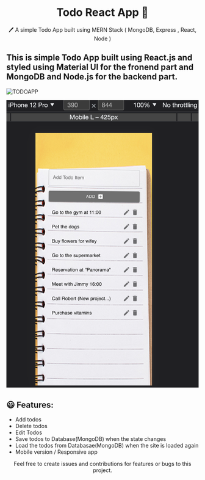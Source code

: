 <h1 align='center'> Todo React App  📝</h1>  
<p align="center">
  🖊️ A simple Todo App built using MERN Stack ( MongoDB, Express , React, Node )</a>
</p>

## This is simple Todo App built using React.js and styled using Material UI for the fronend part and MongoDB and Node.js for the backend part.

![TODOAPP](https://github.com/yordanmilenov/Personal-React-App/blob/main/Screenshot%202023-03-14%20at%2011.01.05.png)

![TODOAPP](https://github.com/yordanmilenov/Personal-React-App/blob/main/Screenshot%202023-03-14%20at%2010.30.18.png)

## 😃 Features:

- Add todos
- Delete todos
- Edit Todos
- Save todos to Database(MongoDB) when the state changes
- Load the todos from Databasae(MongoDB) when the site is loaded again
- Mobile version / Responsive app


<p align="center">
  Feel free to create issues and contributions for features or bugs to this project.
  </p>
